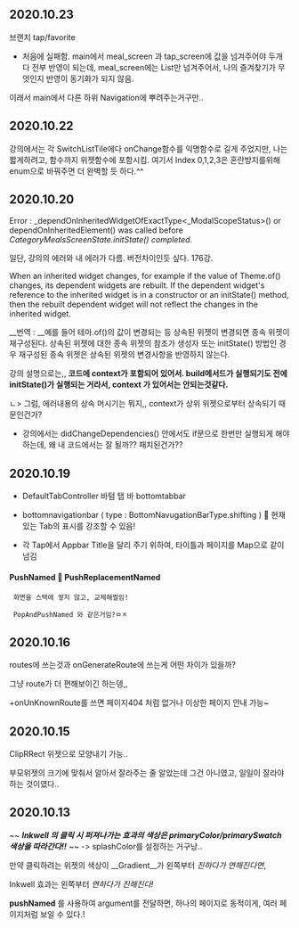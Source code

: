 ## 2020.10.23
브랜치 tap/favorite

- 처음에 실패함.
main에서 meal_screen 과 tap_screen에 값을 넘겨주어야 두개 다 전부 반영이 되는데,
meal_screen에는 List만 넘겨주어서, 나의 즐겨찾기가 무엇인지 반영이 동기화가 되지 않음.

이래서 main에서 다른 하위 Navigation에 뿌려주는거구만..

## 2020.10.22
강의에서는 각 SwitchListTile에다 onChange함수를 익명함수로 길게 주었지만,
나는 짧게하려고, 함수까지 위젯함수에 포함시킴.
여기서 Index 0,1,2,3은 혼란방지를위해 enum으로 바꿔주면 더 완벽할 듯 하다.^^

## 2020.10.20
Error : _dependOnInheritedWidgetOfExactType<_ModalScopeStatus>() or dependOnInheritedElement() was
called before _CategoryMealsScreenState.initState() completed._

일단, 강의의 에러와 내 에러가 다름. 버전차이인듯 싶다.  176강.

When an inherited widget changes, for example if the value of Theme.of() changes, its dependent widgets are rebuilt. If the dependent widget's reference to the inherited widget is in a constructor or an initState() method, then the rebuilt dependent widget will not reflect the changes in the inherited widget.

__번역 : __예를 들어 테마.of()의 값이 변경되는 등 상속된 위젯이 변경되면 종속 위젯이 재구성된다. 상속된 위젯에 대한 종속 위젯의 참조가 생성자 또는 initState() 방법인 경우 재구성된 종속 위젯은 상속된 위젯의 변경사항을 반영하지 않는다.

강의 설명으로는,, **코드에 context가 포함되어 있어서.
build메서드가 실행되기도 전에 initState()가 실행되는 거라서, context 가 있어서는 안되는것같다.**

ㄴ> 그럼, 에러내용의 상속 머시기는 뭐지,, context가 상위 위젯으로부터 상속되기 때문인건가?


- 강의에서는 didChangeDependencies() 안에서도 if문으로 한번만 실행되게 해야하는데,
  왜 내 코드에서는 잘 될까?? 패치된건가??

## 2020.10.19
- DefaultTabController 바텀 탭 바 bottomtabbar

- bottomnavigationbar ( type : BottomNavugationBarType.shifting )
   현재 있는 Tab의 표시를 강조할 수 있음!

- 각 Tap에서 Appbar Title을 달리 주기 위하여, 타이틀과 페이지를 Map으로 같이 넘김

#### PushNamed  PushReplacementNamed
     화면을 스택에 쌓지 않고, 교체해벌임!

     PopAndPushNamed 와 같은거임?ㅁㅈ

## 2020.10.16
routes에 쓰는것과 onGenerateRoute에 쓰는게 어떤 차이가 있을까?

그냥 route가 더 편해보이긴 하는뎅,,

+onUnKnownRoute를 쓰면 페이지404 처럼 없거나 이상한 페이지 안내 가능~


## 2020.10.15
ClipRRect 위젯으로 모양내기 가능..

부모위젯의 크기에 맞춰서 알아서 잘라주는 줄 알았는데 그건 아니였고, 일일이 잘라야 하는 것이였다..

## 2020.10.13
~~ ___Inkwell 의 클릭 시 퍼져나가는 효과의 색상은 primaryColor/primarySwatch 색상을 따라간다!!___ ~~
        -> splashColor를 설정하는 거구낭..

만약 클릭하려는 위젯의 색상이 __Gradient__가 왼쪽부터 _진하다가 연해진다면_,

Inkwell 효과는 왼쪽부터 _연하다가 진해진다!_

__pushNamed__ 를 사용하여 argument를 전달하면, 하나의 페이지로 동적이게, 여러 페이지처럼 보일 수 있다.!